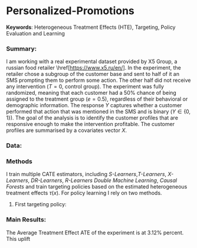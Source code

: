 # Personalized-Promotions
**Keywords**: Heterogeneous Treatment Effects (HTE), Targeting, Policy Evaluation and Learning

### Summary:
I am working with a real experimental dataset provided by X5 Group, a russian food retailer \href[https://www.x5.ru/en/]. In the experiment, the retailer chose a subgroup of the customer base and sent to half of it an SMS prompting them to perform some action. The other half did not receive any intervention ($T=0$, control group). The experiment was fully randomized, meaning that each customer had a 50% chance of being assigned to the treatment group ($e = 0.5$), regardless of their behavioral or demographic information. The response $Y$ captures whether a customer performed that action that was mentioned in the SMS and is binary ($Y \in \{ 0,1 \}$). The goal of the analysis is to identify the customer profiles that are responsive enough to make the intervention profitable. The customer profiles are summarised by a covariates vector $X$.


### Data:

### Methods
I train multiple $\text{CATE}$ estimators, including *S-Learners*,*T-Learners*, *X-Learners*, *DR-Learners*, *R-Learners*  *Double Machine Learning*, *Causal Forests* and train targeting policies based on the estimated heterogeneous treatment effects $\tau(x)$. For policy learning I rely on two methods.
1. First targeting policy: 


### Main Results:
The Average Treatment Effect $\text{ATE}$ of the experiment is at 3.12% percent. This uplift 


